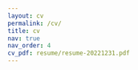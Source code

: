 ```yaml
---
layout: cv
permalink: /cv/
title: cv
nav: true
nav_order: 4
cv_pdf: resume/resume-20221231.pdf
---
```

